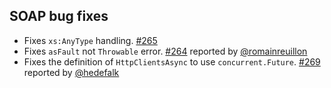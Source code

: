   [264]: https://github.com/eed3si9n/scalaxb/issues/264
  [265]: https://github.com/eed3si9n/scalaxb/issues/265
  [269]: https://github.com/eed3si9n/scalaxb/issues/269
  [@romainreuillon]: https://github.com/romainreuillon
  [@hedefalk]: https://github.com/hedefalk

## SOAP bug fixes

- Fixes `xs:AnyType` handling. [#265][265]
- Fixes `asFault` not `Throwable` error. [#264][264] reported by [@romainreuillon][@romainreuillon]
- Fixes the definition of `HttpClientsAsync` to use `concurrent.Future`. [#269][269] reported by [@hedefalk][@hedefalk]
